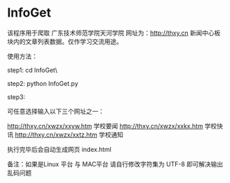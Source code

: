 # InfoGet

该程序用于爬取 广东技术师范学院天河学院 网址为：http://thxy.cn 新闻中心板块内的文章列表数据。仅作学习交流用途。 

使用方法：

step1: cd InfoGet\

step2: python InfoGet.py

step3: 

可任意选择输入以下三个网址之一：

http://thxy.cn/xwzx/xxyw.htm 学校要闻
http://thxy.cn/xwzx/xxkx.htm 学校快讯
http://thxy.cn/xwzx/xxtz.htm 学校通知

执行完毕后会自动生成网页 index.html 

备注：如果是Linux 平台 与 MAC平台 请自行修改字符集为 UTF-8 即可解决输出乱码问题

